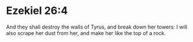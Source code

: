 # Ezekiel 26:4

And they shall destroy the walls of Tyrus, and break down her towers: I will also scrape her dust from her, and make her like the top of a rock.
